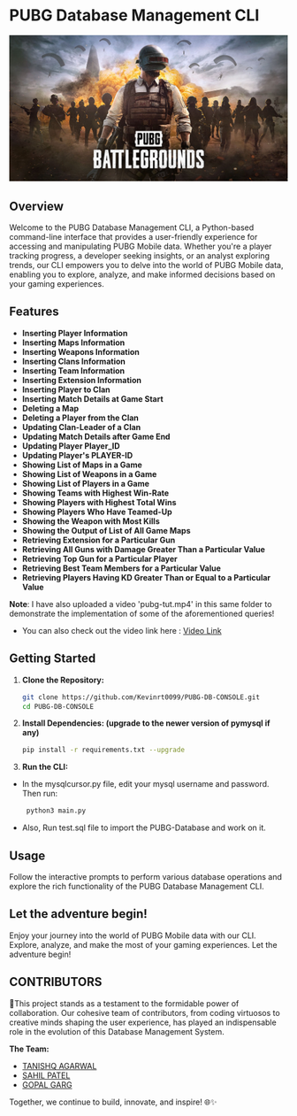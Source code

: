 # PUBG Database Management CLI

<div align="center">
  <img src="img-og-pubg.jpg" alt="PUBG Database CLI">
</div>

## Overview

Welcome to the PUBG Database Management CLI, a Python-based command-line interface that provides a user-friendly experience for accessing and manipulating PUBG Mobile data. Whether you're a player tracking progress, a developer seeking insights, or an analyst exploring trends, our CLI empowers you to delve into the world of PUBG Mobile data, enabling you to explore, analyze, and make informed decisions based on your gaming experiences.

## Features

- **Inserting Player Information**
- **Inserting Maps Information**
- **Inserting Weapons Information**
- **Inserting Clans Information**
- **Inserting Team Information**
- **Inserting Extension Information**
- **Inserting Player to Clan**
- **Inserting Match Details at Game Start**
- **Deleting a Map**
- **Deleting a Player from the Clan**
- **Updating Clan-Leader of a Clan**
- **Updating Match Details after Game End**
- **Updating Player Player_ID**
- **Updating Player's PLAYER-ID**
- **Showing List of Maps in a Game**
- **Showing List of Weapons in a Game**
- **Showing List of Players in a Game**
- **Showing Teams with Highest Win-Rate**
- **Showing Players with Highest Total Wins**
- **Showing Players Who Have Teamed-Up**
- **Showing the Weapon with Most Kills**
- **Showing the Output of List of All Game Maps**
- **Retrieving Extension for a Particular Gun**
- **Retrieving All Guns with Damage Greater Than a Particular Value**
- **Retrieving Top Gun for a Particular Player**
- **Retrieving Best Team Members for a Particular Value**
- **Retrieving Players Having KD Greater Than or Equal to a Particular Value**

**Note**: I have also uploaded a video 'pubg-tut.mp4' in this same folder to demonstrate the implementation of some of the aforementioned queries!

- You can also check out the video link here : [Video Link](https://jmp.sh/s/OyfVNss3la4JXW3iTrGA)

## Getting Started

1. **Clone the Repository:**
   ```bash
   git clone https://github.com/Kevinrt0099/PUBG-DB-CONSOLE.git
   cd PUBG-DB-CONSOLE
   ```
2. **Install Dependencies: (upgrade to the newer version of pymysql if any)**
   ```bash
   pip install -r requirements.txt --upgrade
   ```
3. **Run the CLI:**

- In the mysqlcursor.py file, edit your mysql username and password. Then run:
  ```bash
   python3 main.py
  ```
- Also, Run test.sql file to import the PUBG-Database and work on it.

## Usage

Follow the interactive prompts to perform various database operations and explore the rich functionality of the PUBG Database Management CLI.

## Let the adventure begin!

Enjoy your journey into the world of PUBG Mobile data with our CLI. Explore, analyze, and make the most of your gaming experiences. Let the adventure begin!

## CONTRIBUTORS

🤝This project stands as a testament to the formidable power of collaboration. Our cohesive team of contributors, from coding virtuosos to creative minds shaping the user experience, has played an indispensable role in the evolution of this Database Management System.

**The Team:**

- [TANISHQ AGARWAL](https://github.com/tanishq-iiith)
- [SAHIL PATEL](https://github.com/sahil)
- [GOPAL GARG](https://github.com/jamesbond007G)


Together, we continue to build, innovate, and inspire! 🌐✨
